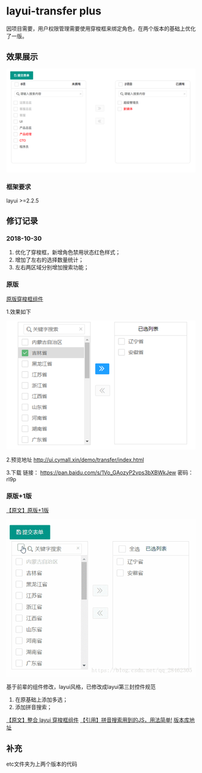 # layui-transfer plus

因项目需要，用户权限管理需要使用穿梭框来绑定角色，在两个版本的基础上优化了一版。

## 效果展示

![穿梭框plus](etc/3.png)

### 框架要求

layui >=2.2.5

## 修订记录

### 2018-10-30

1. 优化了穿梭框，新增角色禁用状态红色样式；
2. 增加了左右的选择数量统计；
3. 左右两区域分别增加搜索功能；

### 原版

[原版穿梭框组件](https://fly.layui.com/jie/30248/)

1.效果如下

![原版穿梭框](etc/1.png)

2.预览地址 http://ui.cymall.xin/demo/transfer/index.html 

3.下载 链接： https://pan.baidu.com/s/1Vo_GAozyP2vps3bXBWkJew 密码：rl9p

### 原版+1版

[【原文】原版+1版](https://blog.csdn.net/qq_28462305/article/details/81842187)

![原版+1版本](etc/2.gif)

基于前辈的组件修改，layui风格，已修改成layui第三封控件规范
1. 在原基础上添加多选；
2. 添加拼音搜索；

[【原文】整合 layui 穿梭框组件](https://fly.layui.com/jie/30248/)
[【引用】拼音搜索用到的JS，用法简单!](https://github.com/xmflswood/pinyin-match)
[版本库地址](https://gitee.com/FLB0821/layui_widget/tree/master)


## 补充
etc文件夹为上两个版本的代码